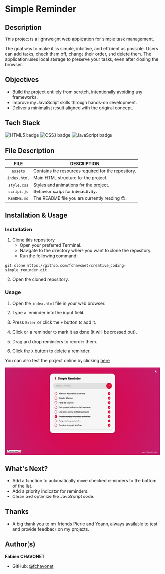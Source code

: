 # Simple Reminder

## Description

This project is a lightweight web application for simple task management.

The goal was to make it as simple, intuitive, and efficient as possible. Users can add tasks, check them off, change their order, and delete them. The application uses local storage to preserve your tasks, even after closing the browser.

## Objectives

- Build the project entirely from scratch, intentionally avoiding any frameworks.
- Improve my JavaScript skills through hands-on development.
- Deliver a minimalist result aligned with the original concept.

## Tech Stack

![HTML5 badge](https://img.shields.io/badge/HTML5-e34f26?logo=html5&logoColor=white&style=for-the-badge)
![CSS3 badge](https://img.shields.io/badge/CSS3-1572b6?logo=css&logoColor=white&style=for-the-badge)
![JavaScript badge](https://img.shields.io/badge/JAVASCRIPT-f7df1e?logo=javascript&logoColor=black&style=for-the-badge)

## File Description

| **FILE**     | **DESCRIPTION**                                     |
| :----------: | --------------------------------------------------- |
| `assets`     | Contains the resources required for the repository. |
| `index.html` | Main HTML structure for the project.                |
| `style.css`  | Styles and animations for the project.              |
| `script.js`  | Behavior script for interactivity.                  |
| `README.md`  | The README file you are currently reading 😉.       |

## Installation & Usage

### Installation

1. Clone this repository:
    - Open your preferred Terminal.
    - Navigate to the directory where you want to clone the repository.
    - Run the following command:

```
git clone https://github.com/fchavonet/creative_coding-simple_reminder.git
```

2. Open the cloned repository.

### Usage

1. Open the `index.html` file in your web browser.

2. Type a reminder into the input field.

3. Press `Enter` or click the `+` button to add it.

4. Click on a reminder to mark it as done (it will be crossed out).

5. Drag and drop reminders to reorder them.

6. Click the `X` button to delete a reminder.

You can also test the project online by clicking [here](https://fchavonet.github.io/creative_coding-simple_reminder/).

<p align="center">
    <picture>
        <source media="(prefers-color-scheme: dark)" srcset="./assets/images/screenshots/desktop_page_screenshot-dark.webp">
        <source media="(prefers-color-scheme: light)" srcset="./assets/images/screenshots/desktop_page_screenshot-light.webp">
        <img src="./assets/images/screenshots/desktop_page_screenshot-light.webp" alt="Screenshot">
    </picture>
</p>

## What's Next?

- Add a function to automatically move checked reminders to the bottom of the list.
- Add a priority indicator for reminders.
- Clean and optimize the JavaScript code.

## Thanks

- A big thank you to my friends Pierre and Yoann, always available to test and provide feedback on my projects.

## Author(s)

**Fabien CHAVONET**
- GitHub: [@fchavonet](https://github.com/fchavonet)
